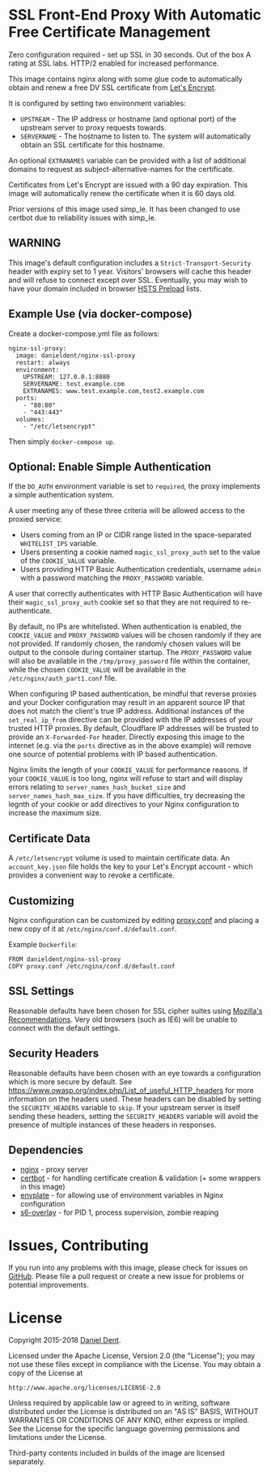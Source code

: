 # SSL Front-End Proxy With Automatic Free Certificate Management

Zero configuration required - set up SSL in 30 seconds. Out of the box A rating at SSL labs. HTTP/2 enabled for increased performance.

This image contains nginx along with some glue code to automatically obtain and renew a free DV SSL certificate from [Let's Encrypt](https://letsencrypt.org/).

It is configured by setting two environment variables:
   * `UPSTREAM` - The IP address or hostname (and optional port) of the upstream server to proxy requests towards.
   * `SERVERNAME` - The hostname to listen to. The system will automatically obtain an SSL certificate for this hostname.

An optional `EXTRANAMES` variable can be provided with a list of additional domains to request as subject-alternative-names for the certificate.

Certificates from Let's Encrypt are issued with a 90 day expiration. This image will automatically renew the certificate when it is 60 days old.

Prior versions of this image used simp_le. It has been changed to use certbot due to reliability issues with simp_le.

## WARNING

This image's default configuration includes a `Strict-Transport-Security` header with expiry set to 1 year. Visitors' browsers will cache this header and will refuse to connect except over SSL. Eventually, you may wish to have your domain included in browser [HSTS Preload](https://hstspreload.appspot.com/) lists.

## Example Use (via docker-compose)

Create a docker-compose.yml file as follows:

    nginx-ssl-proxy:
      image: danieldent/nginx-ssl-proxy
      restart: always
      environment:
        UPSTREAM: 127.0.0.1:8080
        SERVERNAME: test.example.com
        EXTRANAMES: www.test.example.com,test2.example.com
      ports:
        - "80:80"
        - "443:443"
      volumes:
        - "/etc/letsencrypt"

Then simply `docker-compose up`.

## Optional: Enable Simple Authentication

If the `DO_AUTH` environment variable is set to `required`, the proxy implements a simple authentication system.

A user meeting any of these three criteria will be allowed access to the proxied service:

   * Users coming from an IP or CIDR range listed in the space-separated `WHITELIST_IPS` variable.
   * Users presenting a cookie named `magic_ssl_proxy_auth` set to the value of the `COOKIE_VALUE` variable.
   * Users providing HTTP Basic Authentication credentials, username `admin` with a password matching the `PROXY_PASSWORD` variable.
   
A user that correctly authenticates with HTTP Basic Authentication will have their `magic_ssl_proxy_auth` cookie set so that they are not required to re-authenticate. 
   
By default, no IPs are whitelisted. When authentication is enabled, the `COOKIE_VALUE` and `PROXY_PASSWORD` values will be chosen randomly if they are not provided. If randomly chosen, the randomly chosen values will be output to the console during container startup. The `PROXY_PASSWORD` value will also be available in the `/tmp/proxy_password` file within the container, while the chosen `COOKIE_VALUE` will be available in the `/etc/nginx/auth_part1.conf` file. 

When configuring IP based authentication, be mindful that reverse proxies and your Docker configuration may result in an apparent source IP that does not match the client's true IP address. Additional instances of the `set_real_ip_from` directive can be provided with the IP addresses of your trusted HTTP proxies. By default, Cloudflare IP addresses will be trusted to provide an `X-Forwarded-For` header.  Directly exposing this image to the internet (e.g. via the `ports` directive as in the above example) will remove one source of potential problems with IP based authentication.

Nginx limits the length of your `COOKIE_VALUE` for performance reasons. If your `COOKIE_VALUE` is too long, nginx will refuse to start and will display errors relating to `server_names_hash_bucket_size` and `server_names_hash_max_size`. If you have difficulties, try decreasing the legnth of your cookie or add directives to your Nginx configuration to increase the maximum size.

## Certificate Data

A `/etc/letsencrypt` volume is used to maintain certificate data. An `account_key.json` file holds the key to your Let's Encrypt account - which provides a convenient way to revoke a certificate.
 
## Customizing

Nginx configuration can be customized by editing [proxy.conf](https://github.com/DanielDent/docker-nginx-ssl-proxy/blob/master/proxy.conf) and placing a new copy of it at `/etc/nginx/conf.d/default.conf`.

Example `Dockerfile`:

    FROM danieldent/nginx-ssl-proxy
    COPY proxy.conf /etc/nginx/conf.d/default.conf

## SSL Settings

Reasonable defaults have been chosen for SSL cipher suites using [Mozilla's Recommendations](https://wiki.mozilla.org/Security/Server_Side_TLS). Very old browsers (such as IE6) will be unable to connect with the default settings.

## Security Headers

Reasonable defaults have been chosen with an eye towards a configuration which is more secure by default. See https://www.owasp.org/index.php/List_of_useful_HTTP_headers for more information on the headers used. These headers can be disabled by setting the `SECURITY_HEADERS` variable to `skip`. If your upstream server is itself sending these headers, setting the `SECURITY_HEADERS` variable will avoid the presence of multiple instances of these headers in responses.

## Dependencies

   * [nginx](https://hub.docker.com/_/nginx/) - proxy server
   * [certbot](https://certbot.eff.org/) - for handling certificate creation & validation (+ some wrappers in this image)
   * [envplate](https://github.com/kreuzwerker/envplate) - for allowing use of environment variables in Nginx configuration
   * [s6-overlay](https://github.com/just-containers/s6-overlay) - for PID 1, process supervision, zombie reaping

# Issues, Contributing

If you run into any problems with this image, please check for issues on [GitHub](https://github.com/DanielDent/docker-nginx-ssl-proxy/issues).
Please file a pull request or create a new issue for problems or potential improvements.

# License

Copyright 2015-2018 [Daniel Dent](https://www.danieldent.com/).

Licensed under the Apache License, Version 2.0 (the "License");
you may not use these files except in compliance with the License.
You may obtain a copy of the License at

    http://www.apache.org/licenses/LICENSE-2.0

Unless required by applicable law or agreed to in writing, software
distributed under the License is distributed on an "AS IS" BASIS,
WITHOUT WARRANTIES OR CONDITIONS OF ANY KIND, either express or implied.
See the License for the specific language governing permissions and
limitations under the License.

Third-party contents included in builds of the image are licensed separately.
